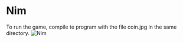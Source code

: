 # Nim

To run the game, compile te program with the file coin.jpg in the same directory.
![Nim](https://github.com/GuillermoLopezJr/Nim/ScreenShot.PNG)
